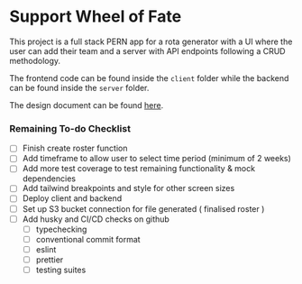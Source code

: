 # Support Wheel of Fate

This project is a full stack PERN app for a rota generator with a UI where the user can add their team and a server with API endpoints following a CRUD methodology.

The frontend code can be found inside the `client` folder while the backend can be found inside the `server` folder.

The design document can be found [here](https://docs.google.com/document/d/1z5PDnykVS9kgLkkhQ1h5z4pQUgr3c6Q5Ke9vMtAqrdA/edit?usp=sharing).

### Remaining To-do Checklist

- [ ] Finish create roster function
- [ ] Add timeframe to allow user to select time period (minimum of 2 weeks)
- [ ] Add more test coverage to test remaining functionality & mock dependencies
- [ ] Add tailwind breakpoints and style for other screen sizes
- [ ] Deploy client and backend
- [ ] Set up S3 bucket connection for file generated ( finalised roster )
- [ ] Add husky and CI/CD checks on github
  - [ ] typechecking
  - [ ] conventional commit format
  - [ ] eslint
  - [ ] prettier
  - [ ] testing suites
